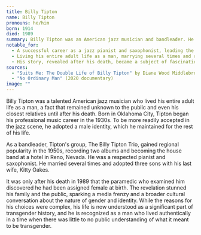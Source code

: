 ```yaml
---
title: Billy Tipton
name: Billy Tipton
pronouns: he/him
born: 1914
died: 1989
summary: Billy Tipton was an American jazz musician and bandleader. He lived his adult life as a man, and his assigned sex was not discovered by the public or even his family until after his death, which prompted a national conversation about gender and identity.
notable_for:
  - A successful career as a jazz pianist and saxophonist, leading the Billy Tipton Trio.
  - Living his entire adult life as a man, marrying several times and raising adopted sons.
  - His story, revealed after his death, became a subject of fascination and discussion, challenging conventional ideas about gender.
sources:
  - "Suits Me: The Double Life of Billy Tipton" by Diane Wood Middlebrook
  - "No Ordinary Man" (2020 documentary)
image: ""
---
```


Billy Tipton was a talented American jazz musician who lived his entire adult life as a man, a fact that remained unknown to the public and even his closest relatives until after his death. Born in Oklahoma City, Tipton began his professional music career in the 1930s. To be more readily accepted in the jazz scene, he adopted a male identity, which he maintained for the rest of his life.

As a bandleader, Tipton's group, The Billy Tipton Trio, gained regional popularity in the 1950s, recording two albums and becoming the house band at a hotel in Reno, Nevada. He was a respected pianist and saxophonist. He married several times and adopted three sons with his last wife, Kitty Oakes.

It was only after his death in 1989 that the paramedic who examined him discovered he had been assigned female at birth. The revelation stunned his family and the public, sparking a media frenzy and a broader cultural conversation about the nature of gender and identity. While the reasons for his choices were complex, his life is now understood as a significant part of transgender history, and he is recognized as a man who lived authentically in a time when there was little to no public understanding of what it meant to be transgender.
